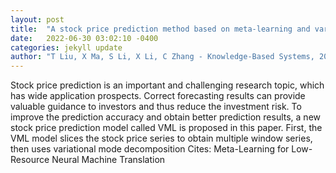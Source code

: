 ```yaml
---
layout: post
title:  "A stock price prediction method based on meta-learning and variational mode decomposition"
date:   2022-06-30 03:02:10 -0400
categories: jekyll update
author: "T Liu, X Ma, S Li, X Li, C Zhang - Knowledge-Based Systems, 2022"
---
```

Stock price prediction is an important and challenging research topic, which has wide application prospects. Correct forecasting results can provide valuable guidance to investors and thus reduce the investment risk. To improve the prediction accuracy and obtain better prediction results, a new stock price prediction model called VML is proposed in this paper. First, the VML model slices the stock price series to obtain multiple window series, then uses variational mode decomposition 
Cites: Meta-Learning for Low-Resource Neural Machine Translation